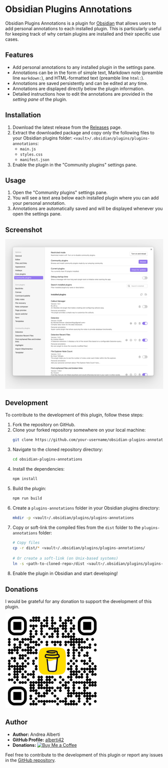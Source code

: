 # Obsidian Plugins Annotations

Obsidian Plugins Annotations is a plugin for [Obsidian](https://obsidian.md) that allows users to add personal annotations to each installed plugin. This is particularly useful for keeping track of why certain plugins are installed and their specific use cases.

## Features

- Add personal annotations to any installed plugin in the settings pane.
- Annotations can be in the form of simple text, Markdown note (preamble line `markdown:`), and HTML-formatted text (preamble line `html:`).
- Annotations are saved persistently and can be edited at any time.
- Annotations are displayed directly below the plugin information.
- Detailed instructions how to edit the annotations are provided in the _setting pane_ of the plugin.

## Installation

1. Download the latest release from the [Releases](https://github.com/alberti42/obsidian-plugins-annotations/releases) page.
2. Extract the downloaded package and copy only the following files to your Obsidian plugins folder: `<vault>/.obsidian/plugins/plugins-annotations`:
   - `main.js`
   - `styles.css`
   - `manifest.json`
3. Enable the plugin in the "Community plugins" settings pane.

## Usage

1. Open the "Community plugins" settings pane.
2. You will see a text area below each installed plugin where you can add your personal annotation.
3. Annotations are automatically saved and will be displayed whenever you open the settings pane.

## Screenshot

![Screenshot of the setting pane showing installed plugins with annotations by the user](docs/images/screenshot.jpg)

## Development

To contribute to the development of this plugin, follow these steps:

1. Fork the repository on GitHub.
2. Clone your forked repository somewhere on your local machine:
   ```sh
   git clone https://github.com/your-username/obsidian-plugins-annotations.git
   ```
3. Navigate to the cloned repository directory:
   ```sh
   cd obsidian-plugins-annotations
   ```
4. Install the dependencies:
   ```sh
   npm install
   ```
5. Build the plugin:
   ```sh
   npm run build
   ```
6. Create a `plugins-annotations` folder in your Obsidian plugins directory:
   ```sh
   mkdir -p <vault>/.obsidian/plugins/plugins-annotations
   ```
7. Copy or soft-link the compiled files from the `dist` folder to the `plugins-annotations` folder:
   ```sh
   # Copy files
   cp -r dist/* <vault>/.obsidian/plugins/plugins-annotations/
   
   # Or create a soft-link (on Unix-based systems)
   ln -s <path-to-cloned-repo>/dist <vault>/.obsidian/plugins/plugins-annotations
   ```
8. Enable the plugin in Obsidian and start developing!

## Donations

I would be grateful for any donation to support the development of this plugin.

[<img src="docs/images/buy_me_coffee.png" width=300 alt="Buy Me a Coffee QR Code"/>](https://buymeacoffee.com/alberti)

## Author

- **Author:** Andrea Alberti
- **GitHub Profile:** [alberti42](https://github.com/alberti42)
- **Donations:** [![Buy Me a Coffee](https://img.shields.io/badge/Donate-Buy%20Me%20a%20Coffee-orange)](https://buymeacoffee.com/alberti)

Feel free to contribute to the development of this plugin or report any issues in the [GitHub repository](https://github.com/alberti42/obsidian-plugins-annotations/issues).
